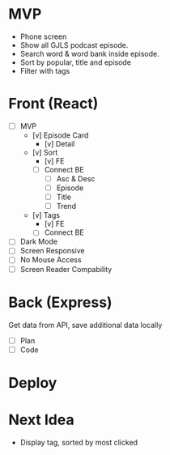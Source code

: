 # MVP
- Phone screen
- Show all GJLS podcast episode.
- Search word & word bank inside episode.
- Sort by popular, title and episode
- Filter with tags

# Front (React)
- [ ] MVP
    - [v] Episode Card
        - [v] Detail
    - [v] Sort
        - [v] FE
        - [ ] Connect BE
            - [ ] Asc & Desc
            - [ ] Episode
            - [ ] Title
            - [ ] Trend
    - [v] Tags
        - [v] FE
        - [ ] Connect BE
- [ ] Dark Mode
- [ ] Screen Responsive
- [ ] No Mouse Access
- [ ] Screen Reader Compability

# Back (Express)
Get data from API, save additional data locally
- [ ] Plan
- [ ] Code
# Deploy


# Next Idea
- Display tag, sorted by most clicked